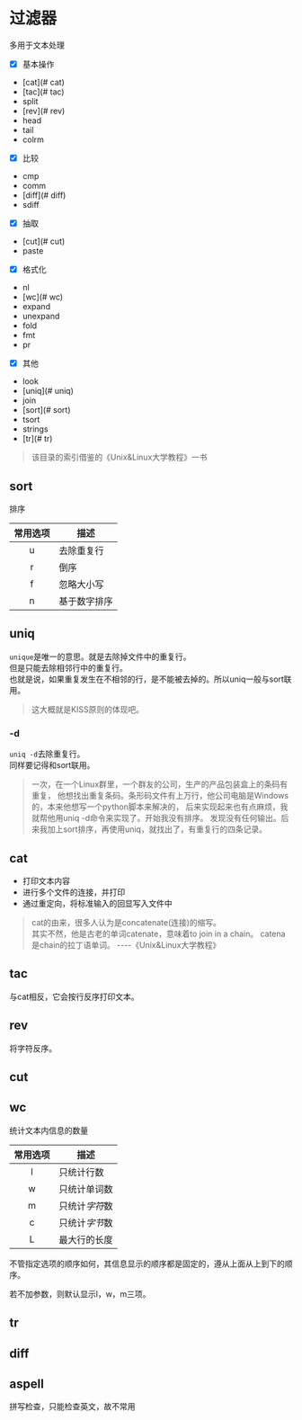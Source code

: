 过滤器
========
多用于文本处理
- [x] 基本操作
* [cat](# cat)
* [tac](# tac)
* split
* [rev](# rev)
* head
* tail
* colrm
- [x] 比较
* cmp
* comm
* [diff](# diff)
* sdiff
- [x] 抽取
* [cut](# cut)
* paste
- [x] 格式化
* nl
* [wc](# wc)
* expand
* unexpand
* fold
* fmt
* pr
- [x] 其他
* look
* [uniq](# uniq)
* join
* [sort](# sort)
* tsort
* strings
* [tr](# tr)

>该目录的索引借鉴的《Unix&Linux大学教程》一书

##  sort
排序

|常用选项|描述|
|:------:|----|
|u|去除重复行
|r|倒序
|f|忽略大小写
|n|基于数字排序
##  uniq
`unique`是唯一的意思。就是去除掉文件中的重复行。  
但是只能去除相邻行中的重复行。  
也就是说，如果重复发生在不相邻的行，是不能被去掉的。所以uniq一般与sort联用。
>这大概就是KISS原则的体现吧。 

###  -d
`uniq -d`去除重复行。  
同样要记得和sort联用。  
>一次，在一个Linux群里，一个群友的公司，生产的产品包装盒上的条码有重复，
他想找出重复条码。条形码文件有上万行，他公司电脑是Windows的，本来他想写一个python脚本来解决的，
后来实现起来也有点麻烦，我就帮他用uniq -d命令来实现了。开始我没有排序。
发现没有任何输出。后来我加上sort排序，再使用uniq，就找出了，有重复行的四条记录。

##  cat
* 打印文本内容
* 进行多个文件的连接，并打印
* 通过重定向，将标准输入的回显写入文件中

>cat的由来，很多人认为是concatenate(连接)的缩写。  
其实不然，他是古老的单词catenate，意味着to join in a chain。
catena是chain的拉丁语单词。
----《Unix&Linux大学教程》

##  tac
与cat相反，它会按行反序打印文本。
##  rev
将字符反序。
##  cut
##  wc
统计文本内信息的数量

|常用选项|描述|
|:------:|----|
|l|只统计行数|
|w|只统计单词数|
|m|只统计*字符*数|
|c|只统计*字节*数|
|L|最大行的长度|
不管指定选项的顺序如何，其信息显示的顺序都是固定的，遵从上面从上到下的顺序。

若不加参数，则默认显示l，w，m三项。
##  tr
##  diff
##  aspell
拼写检查，只能检查英文，故不常用
